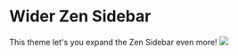 
# Wider Zen Sidebar
This theme let's you expand the Zen Sidebar even more!
![](https://i.imgur.com/gBbXG7i.png)
